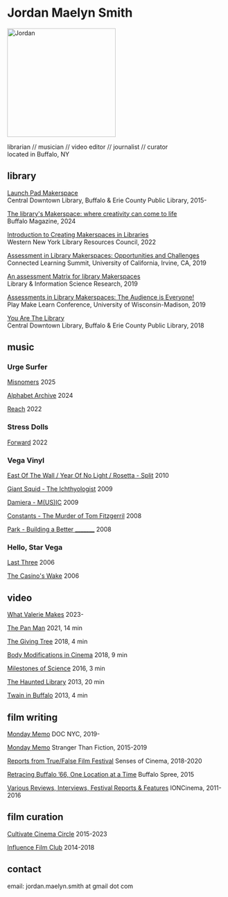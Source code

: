 # Jordan Maelyn Smith
<img src="https://github.com/user-attachments/assets/13b7aa12-ffe2-4e41-ae9b-8df549fcba29" alt="Jordan" width="250"/>

librarian // musician // video editor // journalist // curator\
located in Buffalo, NY

## library

[Launch Pad Makerspace](https://www.buffalolib.org/makerspace-technology/launch-pad) \
Central Downtown Library, Buffalo & Erie County Public Library, 2015-

[The library's Makerspace: where creativity can come to life](https://buffalo.com/community/the-librarys-makerspace-where-creativity-can-come-to-life/article_d311cb16-c0d2-11ef-80f1-73d6377e1154.html#tracking-source=home-top-story) \
Buffalo Magazine, 2024

[Introduction to Creating Makerspaces in Libraries](https://wnylrc.org/event/introduction-creating-makerspaces-libraries) \
Western New York Library Resources Council, 2022

[Assessment in Library Makerspaces: Opportunities and Challenges](https://connectedlearningsummit2019.sched.com/speaker/jordan_m_smith.1zufk0pg) \
Connected Learning Summit, University of California, Irvine, CA, 2019

[An assessment Matrix for library Makerspaces](https://www.sciencedirect.com/science/article/pii/S0740818818302913) \
Library & Information Science Research, 2019

[Assessments in Library Makerspaces: The Audience is Everyone!](https://custom.cvent.com/57A95AEBA7D746DB83F8C2B8649A8B93/files/event/f0d9395efb6a427c9fb1bf2b72d48d5d/356a0928f95b4b85aaa6a99d50c571f2.pdf) \
Play Make Learn Conference, University of Wisconsin-Madison, 2019 

[You Are The Library](https://www.insideoutproject.net/en/explore/group-action/buffalo-you-are-the-library) \
Central Downtown Library, Buffalo & Erie County Public Library, 2018


## music

### Urge Surfer
[Misnomers](https://urgesurfer.bandcamp.com/album/misnomers)
2025

[Alphabet Archive](https://urgesurfer.bandcamp.com/album/alphabet-archive)
2024

[Reach](https://urgesurfer.bandcamp.com/album/reach)
2022

### Stress Dolls
[Forward](https://stressdolls.bandcamp.com/album/forward)
2022

### Vega Vinyl

[East Of The Wall / Year Of No Light / Rosetta - Split](https://www.discogs.com/master/255304-East-Of-The-Wall-Year-Of-No-Light-Rosetta-East-Of-The-Wall-Year-Of-No-Light-Rosetta) 2010

[Giant Squid - The Ichthyologist](https://www.discogs.com/master/192196-Giant-Squid-The-Ichthyologist) 2009

[Damiera - M(US)IC](https://www.discogs.com/release/4345590-Damiera-MUSIC) 2009

[Constants - The Murder of Tom Fitzgerril](https://www.discogs.com/master/382575-Constants-The-Murder-Of-Tom-Fitzgerril) 2008

[Park - Building a Better _______](https://www.discogs.com/master/329575-Park-Building-A-Better-_______) 2008

### Hello, Star Vega
[Last Three](https://open.spotify.com/album/0C6OTSzrXyFnchdSjGh2Ob?si=ROKVxMcISFSC7CSYkCcHpQ)
2006

[The Casino's Wake](https://www.discogs.com/artist/2994622-Hello-Star-Vega)
2006


## video

[What Valerie Makes](https://www.youtube.com/@what_valerie_makes/videos)
2023-

[The Pan Man](https://www.youtube.com/watch?v=l8GrXcWCD6Y)
2021, 14 min

[The Giving Tree](https://vimeo.com/305890476)
2018, 4 min

[Body Modifications in Cinema](https://vimeo.com/308483991)
2018, 9 min

[Milestones of Science](https://www.youtube.com/watch?v=r50ikSafjaQ)
2016, 3 min

[The Haunted Library](https://www.youtube.com/watch?v=WTWlnfjbkWk)
2013, 20 min

[Twain in Buffalo](https://www.youtube.com/watch?v=Gc9zzqa8bG0)
2013, 4 min


## film writing

[Monday Memo](https://www.docnyc.net/monday-memo/)
DOC NYC, 2019-

[Monday Memo](https://stfdocs.com/tag/monday-memo/)
Stranger Than Fiction, 2015-2019

[Reports from True/False Film Festival](https://www.sensesofcinema.com/author/jordan-m-smith/)
Senses of Cinema, 2018-2020

[Retracing Buffalo ’66, One Location at a Time](https://www.buffalospree.com/features/retracing-buffalo-66-one-location-at-a-time/article_1fdd41ed-7caa-5201-8dad-5eb6c07dc9cc.html)
Buffalo Spree, 2015

[Various Reviews, Interviews, Festival Reports & Features](https://connectedlearningsummit2019.sched.com/speaker/jordan_m_smith.1zufk0pg)
IONCinema, 2011-2016


## film curation

[Cultivate Cinema Circle](https://cultivatecinema.com/)
2015-2023

[Influence Film Club](http://influencefilmclub.com/)
2014-2018

## contact
email: jordan.maelyn.smith at gmail dot com
